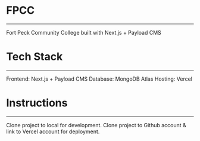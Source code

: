# FPCC
---
Fort Peck Community College built with Next.js + Payload CMS

# Tech Stack
---
Frontend: Next.js + Payload CMS
Database: MongoDB Atlas
Hosting: Vercel

# Instructions
---
Clone project to local for development.
Clone project to Github account & link to Vercel account for deployment.
